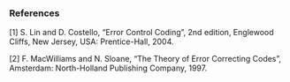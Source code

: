 ### References
[1] S. Lin and D. Costello, “Error Control Coding”, 2nd edition, Englewood Cliffs, New Jersey, USA: Prentice-Hall, 2004.

[2] F. MacWilliams and N. Sloane, “The Theory of Error Correcting Codes”, Amsterdam: North-Holland Publishing Company, 1997.

